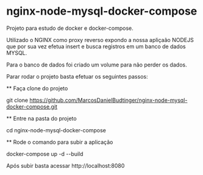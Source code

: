 # nginx-node-mysql-docker-compose

Projeto para estudo de docker e docker-compose.

Utilizado o NGINX como proxy reverso expondo a nossa apliçaão NODEJS
que por sua vez efetua insert e busca registros em um banco de dados MYSQL.

Para o banco de dados foi criado um volume para não perder os dados.

Parar rodar o projeto basta efetuar os seguintes passos:

** Faça clone do projeto

   git clone https://github.com/MarcosDanielBudtinger/nginx-node-mysql-docker-compose.git

** Entre na pasta do projeto

   cd nginx-node-mysql-docker-compose

** Rode o comando para subir a aplicação

   docker-compose up -d --build
   
 Após subir basta acessar http://localhost:8080
